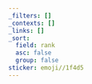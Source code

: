 ```yaml
---
_filters: []
_contexts: []
_links: []
_sort:
  field: rank
  asc: false
  group: false
sticker: emoji//1f4d5
---
```

